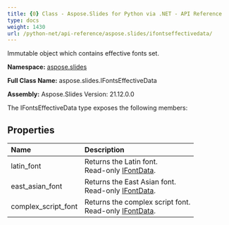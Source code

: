 ```yaml
---
title: {0} Class - Aspose.Slides for Python via .NET - API Reference
type: docs
weight: 1430
url: /python-net/api-reference/aspose.slides/ifontseffectivedata/
---
```


Immutable object which contains effective fonts set.

**Namespace:** [aspose.slides](/python-net/api-reference/aspose.slides/)

**Full Class Name:** aspose.slides.IFontsEffectiveData

**Assembly:**  Aspose.Slides Version: 21.12.0.0

The IFontsEffectiveData type exposes the following members:
## **Properties**
|**Name**|**Description**|
| :- | :- |
|latin_font|Returns the Latin font.<br/>            Read-only [IFontData](/python-net/api-reference/aspose.slides/ifontdata/).|
|east_asian_font|Returns the East Asian font.<br/>            Read-only [IFontData](/python-net/api-reference/aspose.slides/ifontdata/).|
|complex_script_font|Returns the complex script font.<br/>            Read-only [IFontData](/python-net/api-reference/aspose.slides/ifontdata/).|
